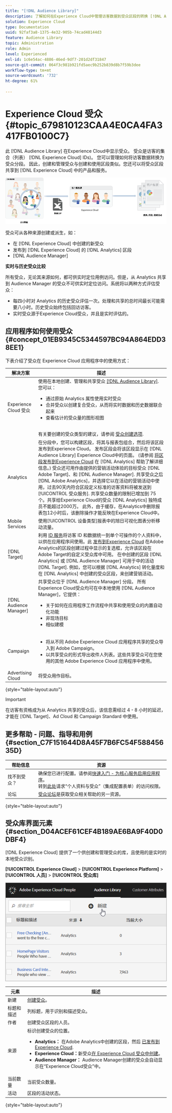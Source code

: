 ```yaml
---
title: "[!DNL Audience Library]"
description: 了解如何在Experience Cloud中管理访客数据到受众区段的转换 [!DNL Audience Library].
solution: Experience Cloud
type: Documentation
uuid: 92faf3a8-1375-4e32-905b-74cad48144d3
feature: Audience Library
topic: Administration
role: Admin
level: Experienced
exl-id: 1c6e54ac-4886-46ed-9df7-201d2df31847
source-git-commit: 064f3c981b921fd5aec9b252b839d8b7f59b3dee
workflow-type: tm+mt
source-wordcount: '732'
ht-degree: 61%

---
```


# Experience Cloud 受众 {#topic_679810123CAA4E0CA4FA3417FB0100C7}

此 [!DNL Audience Library] 在Experience Cloud中显示受众。 受众是访客的集合（列表） [!DNL Experience Cloud] IDs)。 您可以管理如何将访客数据转换为受众分段。 因此，创建和管理受众与创建和使用区段类似。您还可以将受众区段共享到 [!DNL Experience Cloud] 中的产品和服务。

![Experience Cloud 受众](assets/audiences.png)

受众可从各种来源创建或派生，如：

* 在 [!DNL Experience Cloud] 中创建的新受众
* 发布到 [!DNL Experience Cloud] 的 [!DNL Analytics] 区段
* [!DNL Audience Manager]

**实时与历史受众比较**

所有受众，无论其来源如何，都可供实时定位用例访问。但是，从 Analytics 共享到 Audience Manager 的受众不可供实时定位访问。系统将以两种方式评估受众：

* 每四小时对 Analytics 的历史受众评估一次。处理和共享的总时间最长可能需要八小时。历史受众始终包括回访访客。
* 实时受众源于Experience Cloud受众，并且是实时评估的。

## 应用程序如何使用受众 {#concept_01EB9345C5344597BC94A864EDD38EE1}

下表介绍了受众在 Experience Cloud 应用程序中的使用方式：

| 解决方案 | 描述 |
|--- |--- |
| Experience Cloud 受众 | 使用在本地创建、管理和共享受众 [[!DNL Audience Library]](audience-library.md). 您可以：<ul><li>通过原始 Analytics 属性使用实时受众</li><li>合并受众以创建复合受众，从而将实时数据和历史数据联合起来</li><li>查看估计的受众量的图形视图</li></ul><br>有关要创建的受众类型的建议，请参阅 [受众创建选项](https://experienceleague.adobe.com/docs/experience-cloud-kcs/kbarticles/KA-16471.html?lang=zh-Hans). |
| Analytics | 在分段中，您可以构建区段，将其与报表包组合，然后将该区段发布到Experience Cloud。 发布区段会将该区段显示在 [!DNL Audience Library] Experience Cloud中的页面。 (请参阅 [将区段发布到Experience Cloud](https://experienceleague.adobe.com/docs/analytics/components/segmentation/segmentation-workflow/seg-publish.html?lang=zh-Hans) 在 [!DNL Analytics] 帮助了解详细信息。) 受众还可用作由提供的营销活动体验的目标受众 [!DNL Adobe Target]、和 [!DNL Audience Manager]. 共享受众之后 [!DNL Adobe Analytics]，并选择它以在活动的营销活动中使用，过去90天内符合区段定义标准的访客资料将被发送到 [!UICONTROL 受众服务]. 共享受众数量的限制已增加到 75 个。共享给Experience Cloud的受众 [!DNL Analytics] 独特成员不能超过2000万。 此外，由于缓存，在Analytics中删除报表包12小时后，该删除操作才能反映在Experience Cloud中。 |
| Mobile Services | 使用[!UICONTROL 设备类型]报表中的旭日可视化图表分析移动流量。 |
| [!DNL Target] | 利用 [ID 服务](https://experienceleague.adobe.com/docs/id-service/using/home.html?lang=zh-Hans)将访客 ID 和数据统一到单个可操作的个人资料中，以供在应用程序间使用。此 [发布到Experience Cloud](audience-library.md) 在Adobe Analytics的区段创建过程中显示的复选框，允许该区段在Adobe Target的自定义受众库中可用。 在中创建的区段 [!DNL Analytics] 或 [!DNL Audience Manager] 可用于中的活动 [!DNL Target]. 例如，您可以根据 [!DNL Analytics] 转化量度和在 [!DNL Analytics] 中创建的受众区段，来创建营销活动。 |
| [!DNL Audience Manager] | 共享受众位于 [!DNL Audience Manager] 分段。 所有Experience Cloud受众均可在中本地使用 [!DNL Audience Manager]，它提供：<ul><li>关于如何在应用程序工作流程中共享和使用受众的内置自动化功能</li><li>非现场目标</li><li>相似建模</li></ul> |
| Campaign | <ul><li>将从不同 Adobe Experience Cloud 应用程序共享的受众导入到 Adobe Campaign。</li><li>以共享受众的形式导出收件人列表。这些共享受众可在您使用的其他 Adobe Experience Cloud 应用程序中使用。</li></ul> |
| Advertising Cloud | 将受众用作目标。 |

{style="table-layout:auto"}

>[!IMPORTANT]
>
>在访客有资格成为从 Analytics 共享的受众后，该信息需经过 4 - 8 小时的延迟，才能在 [!DNL Target]、Ad Cloud 和 Campaign Standard 中使用。

## 更多帮助 - 问题、指导和用例 {#section_C7F151644D8A45F7B6FC54F58845635D}

| 帮助信息 | 资源 |
|--- |--- |
| 找不到受众？ | 确保您已进行配置。请参阅[快速入门 - 为核心服务启用应用程序](core-services.md)。<br>转到[此处](https://adobe.allegiancetech.com/cgi-bin/qwebcorporate.dll?idx=X8SVES)请求“个人资料与受众”（集成配置表单）的访问权限。 |
| 论坛 | [受众论坛](https://experienceleaguecommunities.adobe.com/t5/Adobe-Experience-Cloud-Audiences/ct-p/experience-cloud-audiences-community)是获取受众相关帮助的另一资源。 |

{style="table-layout:auto"}

## 受众库界面元素 {#section_D04ACEF61CEF4B189AE6BA9F40D0DBF4}

[!DNL Experience Cloud] 提供了一个供创建和管理受众的库，且使用的是实时的本地受众识别。

**[!UICONTROL Experience Cloud]** > **[!UICONTROL Experience Platform]** > **[!UICONTROL 人员]** > **[!UICONTROL 受众库]**

![在受众库中添加受众](assets/audience_library.png)

| 元素 | 描述 |
|--- |--- |
| 新建 | [创建受众](audience-library.md)。 |
| 标题和描述 | 列标题，用于识别和描述受众。 |
| 作者 | 创建受众区段的人员。 |
| 来源 | 标识创建受众的位置。<ul><li>**Analytics：** 在Adobe Analytics中创建的区段，然后 [已发布到Experience Cloud](audience-library.md).</li><li>**Experience Cloud：**&#x200B;新受众[在 Experience Cloud 受众中创建](audience-library.md)。</li><li>**Audience Manager：** Audience Manager创建的受众会自动显示在“Experience Cloud受众”中。</li></ul> |
| 当前数量 | 当前受众数量。 |
| 活动 | 区段的活动状态。 |

{style="table-layout:auto"}
